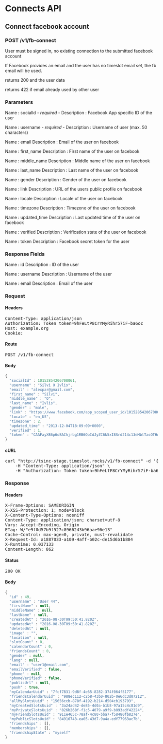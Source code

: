 # Connects API

## Connect facebook account

### POST /v1/fb-connect

User must be signed in, no existing connection to the submitted facebook account

If Facebook provides an email and the user has no timeslot email set, the fb email will be used.

returns 200 and the user data

returns 422 if email already used by other user

### Parameters

Name : socialId *- required -*
Description : Facebook App specific ID of the user

Name : username *- required -*
Description : Username of user (max. 50 characters)

Name : email
Description : Email of the user on facebook

Name : first_name
Description : First name of the user on facebook

Name : middle_name
Description : Middle name of the user on facebook

Name : last_name
Description : Last name of the user on facebook

Name : gender
Description : Gender of the user on facebook

Name : link
Description : URL of the users public profile on facebook

Name : locale
Description : Locale of the user on facebook

Name : timezone
Description : Timezone of the user on facebook

Name : updated_time
Description : Last updated time of the user on facebook

Name : verified
Description : Verification state of the user on facebook

Name : token
Description : Facebook secret token for the user


### Response Fields

Name : id
Description : ID of the user

Name : username
Description : Username of the user

Name : email
Description : Email of the user

### Request

#### Headers

<pre>Content-Type: application/json
Authorization: Token token=9hFeLtP8CrYMyRihr57iF-ba6oc
Host: example.org
Cookie: </pre>

#### Route

<pre>POST /v1/fb-connect</pre>

#### Body
```javascript
{
  "socialId" : 10152854206708061,
  "username" : "Silvi O Ivlis",
  "email" : "alexpar@gmail.com",
  "first_name" : "Silvi",
  "middle_name" : "O",
  "last_name" : "Ivlis",
  "gender" : "male",
  "link" : "https://www.facebook.com/app_scoped_user_id/10152854206708061/",
  "locale" : "en_US",
  "timezone" : 2,
  "updated_time" : "2013-12-04T18:09:09+0000",
  "verified" : 1,
  "token" : "CAAFayXB6p6oBAChjrbg1RB6QoIdJyZC6k5xI8Srd214c13eMbtTasOTHwueRfw7jTqRiHSyOh4a9mOvN81obZCtQBBfrnVWjovjC8N00J0bfStxQLXVD3AfSgL8GSSXkkyO8mbTM85jidp4WZCZAAdCjQzNEmoelrnDow9tgILcF2fJrK3t1PZBcHh0II51ub9VvHaZC4ujQgsGPIZCmyuCDbZCUk7UMuul5o6telCWe0taZCRFsdwrHj"
}
```


#### cURL

<pre class="request">curl &quot;http://tsinc-stage.timeslot.rocks/v1/fb-connect&quot; -d &#39;{&quot;socialId&quot;:10152854206708061,&quot;username&quot;:&quot;Silvi O Ivlis&quot;,&quot;email&quot;:&quot;alexpar@gmail.com&quot;,&quot;first_name&quot;:&quot;Silvi&quot;,&quot;middle_name&quot;:&quot;O&quot;,&quot;last_name&quot;:&quot;Ivlis&quot;,&quot;gender&quot;:&quot;male&quot;,&quot;link&quot;:&quot;https://www.facebook.com/app_scoped_user_id/10152854206708061/&quot;,&quot;locale&quot;:&quot;en_US&quot;,&quot;timezone&quot;:2,&quot;updated_time&quot;:&quot;2013-12-04T18:09:09+0000&quot;,&quot;verified&quot;:1,&quot;token&quot;:&quot;CAAFayXB6p6oBAChjrbg1RB6QoIdJyZC6k5xI8Srd214c13eMbtTasOTHwueRfw7jTqRiHSyOh4a9mOvN81obZCtQBBfrnVWjovjC8N00J0bfStxQLXVD3AfSgL8GSSXkkyO8mbTM85jidp4WZCZAAdCjQzNEmoelrnDow9tgILcF2fJrK3t1PZBcHh0II51ub9VvHaZC4ujQgsGPIZCmyuCDbZCUk7UMuul5o6telCWe0taZCRFsdwrHj&quot;}&#39; -X POST \
	-H &quot;Content-Type: application/json&quot; \
	-H &quot;Authorization: Token token=9hFeLtP8CrYMyRihr57iF-ba6oc&quot;</pre>

### Response

#### Headers

<pre>X-Frame-Options: SAMEORIGIN
X-XSS-Protection: 1; mode=block
X-Content-Type-Options: nosniff
Content-Type: application/json; charset=utf-8
Vary: Accept-Encoding, Origin
ETag: W/&quot;e9f0d57b9f527c8966243b96aae96e13&quot;
Cache-Control: max-age=0, private, must-revalidate
X-Request-Id: a1887033-a109-4aff-b02c-de15d6b1b884
X-Runtime: 0.037133
Content-Length: 862</pre>

#### Status

<pre>200 OK</pre>

#### Body

```javascript
{
  "id" : 49,
  "username" : "User 44",
  "firstName" : null,
  "middleName" : null,
  "lastName" : null,
  "createdAt" : "2016-08-30T09:50:41.820Z",
  "updatedAt" : "2016-08-30T09:50:41.820Z",
  "deletedAt" : null,
  "image" : "",
  "location" : null,
  "slotCount" : 0,
  "calendarCount" : 0,
  "friendsCount" : 0,
  "gender" : null,
  "lang" : null,
  "email" : "user1@email.com",
  "emailVerified" : false,
  "phone" : null,
  "phoneVerified" : false,
  "publicUrl" : null,
  "push" : true,
  "myCalendarUuid" : "7fcf7831-9d8f-4e65-8282-374f064f5177",
  "friendsCalendarUuid" : "988ec112-c2b8-43b0-802b-0e6dc3d07212",
  "allMySlotsUuid" : "15656ccb-878f-4192-b214-d504cb193793",
  "myCreatedSlotsUuid" : "3a24ad42-de85-4d0a-b1b8-97a15c4c81d9",
  "myPrivateSlotsUuid" : "826b268f-f1c5-4079-a9f9-b093adf42224",
  "myFriendSlotsUuid" : "911e465c-78af-4c80-bba7-f58480fb827e",
  "myPublicSlotsUuid" : "84916743-ea05-43d7-9a4a-edf77963ac7b",
  "friendships" : [],
  "memberships" : [],
  "friendshipState" : "myself"
}
```
